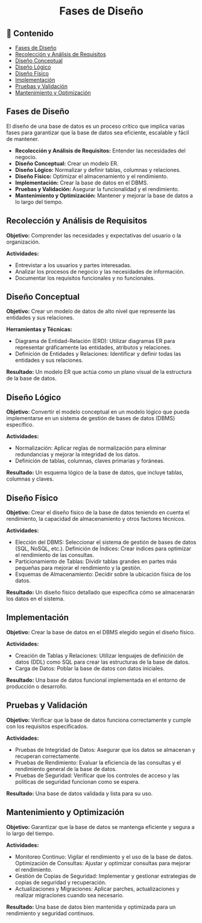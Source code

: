 <h1 align="center">Fases de Diseño</h1>

<h2>📑 Contenido</h2>

- [Fases de Diseño](#fases-de-diseño)
- [Recolección y Análisis de Requisitos](#recolección-y-análisis-de-requisitos)
- [Diseño Conceptual](#diseño-conceptual)
- [Diseño Lógico](#diseño-lógico)
- [Diseño Físico](#diseño-físico)
- [Implementación](#implementación)
- [Pruebas y Validación](#pruebas-y-validación)
- [Mantenimiento y Optimización](#mantenimiento-y-optimización)

## Fases de Diseño

El diseño de una base de datos es un proceso crítico que implica varias fases para garantizar que la base de datos sea eficiente, escalable y fácil de mantener.

- **Recolección y Análisis de Requisitos:** Entender las necesidades del negocio.
- **Diseño Conceptual:** Crear un modelo ER.
- **Diseño Lógico:** Normalizar y definir tablas, columnas y relaciones.
- **Diseño Físico:** Optimizar el almacenamiento y el rendimiento.
- **Implementación:** Crear la base de datos en el DBMS.
- **Pruebas y Validación:** Asegurar la funcionalidad y el rendimiento.
- **Mantenimiento y Optimización:** Mantener y mejorar la base de datos a lo largo del tiempo.

## Recolección y Análisis de Requisitos

**Objetivo:** Comprender las necesidades y expectativas del usuario o la organización.

**Actividades:**

- Entrevistar a los usuarios y partes interesadas.
- Analizar los procesos de negocio y las necesidades de información.
- Documentar los requisitos funcionales y no funcionales.

## Diseño Conceptual

**Objetivo:** Crear un modelo de datos de alto nivel que represente las entidades y sus relaciones.

**Herramientas y Técnicas:**

- Diagrama de Entidad-Relación (ERD): Utilizar diagramas ER para representar gráficamente las entidades, atributos y relaciones.
- Definición de Entidades y Relaciones: Identificar y definir todas las entidades y sus relaciones.

**Resultado:** Un modelo ER que actúa como un plano visual de la estructura de la base de datos.

## Diseño Lógico

**Objetivo:** Convertir el modelo conceptual en un modelo lógico que pueda implementarse en un sistema de gestión de bases de datos (DBMS) específico.

**Actividades:**

- Normalización: Aplicar reglas de normalización para eliminar redundancias y mejorar la integridad de los datos.
- Definición de tablas, columnas, claves primarias y foráneas.

**Resultado:** Un esquema lógico de la base de datos, que incluye tablas, columnas y claves.

## Diseño Físico

**Objetivo:** Crear el diseño físico de la base de datos teniendo en cuenta el rendimiento, la capacidad de almacenamiento y otros factores técnicos.

**Actividades:**

- Elección del DBMS: Seleccionar el sistema de gestión de bases de datos (SQL, NoSQL, etc.).
  Definición de Índices: Crear índices para optimizar el rendimiento de las consultas.
- Particionamiento de Tablas: Dividir tablas grandes en partes más pequeñas para mejorar el rendimiento y la gestión.
- Esquemas de Almacenamiento: Decidir sobre la ubicación física de los datos.

**Resultado:** Un diseño físico detallado que especifica cómo se almacenarán los datos en el sistema.

## Implementación

**Objetivo:** Crear la base de datos en el DBMS elegido según el diseño físico.

**Actividades:**

- Creación de Tablas y Relaciones: Utilizar lenguajes de definición de datos (DDL) como SQL para crear las estructuras de la base de datos.
- Carga de Datos: Poblar la base de datos con datos iniciales.

**Resultado:** Una base de datos funcional implementada en el entorno de producción o desarrollo.

## Pruebas y Validación

**Objetivo:** Verificar que la base de datos funciona correctamente y cumple con los requisitos especificados.

**Actividades:**

- Pruebas de Integridad de Datos: Asegurar que los datos se almacenan y recuperan correctamente.
- Pruebas de Rendimiento: Evaluar la eficiencia de las consultas y el rendimiento general de la base de datos.
- Pruebas de Seguridad: Verificar que los controles de acceso y las políticas de seguridad funcionan como se espera.

**Resultado:** Una base de datos validada y lista para su uso.

## Mantenimiento y Optimización

**Objetivo:** Garantizar que la base de datos se mantenga eficiente y segura a lo largo del tiempo.

**Actividades:**

- Monitoreo Continuo: Vigilar el rendimiento y el uso de la base de datos.
  Optimización de Consultas: Ajustar y optimizar consultas para mejorar el rendimiento.
- Gestión de Copias de Seguridad: Implementar y gestionar estrategias de copias de seguridad y recuperación.
- Actualizaciones y Migraciones: Aplicar parches, actualizaciones y realizar migraciones cuando sea necesario.

**Resultado:** Una base de datos bien mantenida y optimizada para un rendimiento y seguridad continuos.
